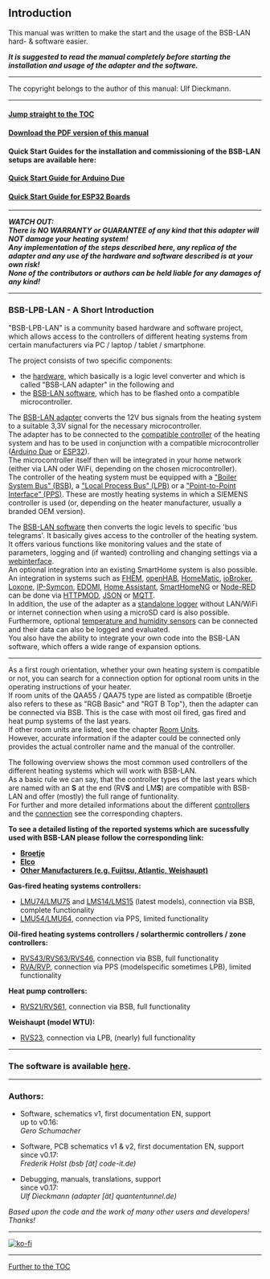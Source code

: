 ## Introduction

This manual was written to make the start and the usage of the BSB-LAN hard- & software easier.  

***It is suggested to read the manual completely before starting the installation and usage of the adapter and the software.***    
    
---  
  
The copyright belongs to the author of this manual: Ulf Dieckmann.
  
---  
    
#### [Jump straight to the TOC](toc.md)      

#### [Download the PDF version of this manual](https://github.com/1coderookie/BSB-LPB-LAN_EN/raw/master/BSB-LPB-LAN-manual.pdf)     

#### Quick Start Guides for the installation and commissioning of the BSB-LAN setups are available here:
#### [Quick Start Guide for Arduino Due](QSG_DUE.md)
#### [Quick Start Guide for ESP32 Boards](QSG_ESP32.md)



---  
***WATCH OUT:  
There is NO WARRANTY or GUARANTEE of any kind that this adapter will NOT damage your heating system!  
Any implementation of the steps described here, any replica of the adapter and any use of the hardware and software described is at your own risk!  
None of the contributors or authors can be held liable for any damages of any kind!***   

---
  
### BSB-LPB-LAN - A Short Introduction

"BSB-LPB-LAN" is a community based hardware and software project, which allows access to the controllers of different heating systems from certain manufacturers via PC / laptop / tablet / smartphone.  
  
The project consists of two specific components:  
- the [hardware](chap01.md), which basically is a logic level converter and which is called "BSB-LAN adapter" in the following and  
- the [BSB-LAN software](chap02.md), which has to be flashed onto a compatible microcontroller.    

The [BSB-LAN adapter](chap01.md#11-adapter) converts the 12V bus signals from the heating system to a suitable 3,3V signal for the necessary microcontroller.  
The adapter has to be connected to the [compatible controller](chap10.md) of the heating system and has to be used in conjunction with a compatible microcontroller ([Arduino Due](chap01.md#12-arduino-due) or [ESP32](chap01.md#13-esp32)).  
The microcontroller itself then will be integrated in your home network (either via LAN oder WiFi, depending on the chosen microcontroller).  
The controller of the heating system must be equipped with a ["Boiler System Bus" (BSB)](chap10.md#1011-bsb), a ["Local Process Bus" (LPB)](chap10.md#1012-lpb) or a ["Point-to-Point Interface" (PPS)](chap10.md#1013-pps). These are mostly heating systems in which a SIEMENS controller is used (or, depending on the heater manufacturer, usually a branded OEM version).

The [BSB-LAN software](chap02.md) then converts the logic levels to specific 'bus telegrams'. It basically gives access to the controller of the heating system. It offers various functions like monitoring values and the state of parameters, logging and (if wanted) controlling and changing settings via a [webinterface](chap04.md).  
An optional integration into an existing SmartHome system is also possible. An integration in systems such as [FHEM](chap08.md#81-fhem), [openHAB](chap08.md#82-openhab), [HomeMatic](chap08.md#83-homematic-eq3), [ioBroker](chap08.md#84-iobroker), [Loxone](chap08.md#85-loxone), [IP-Symcon](chap08.md#86-ip-symcon), [EDOMI](chap08.md#810-edomi), [Home Assistant](chap08.md#811-home-assistant), [SmartHomeNG](chap08.md#812-smarthomeng) or [Node-RED](chap08.md#813-node-red) can be done via [HTTPMOD](chap08.md#812-integration-via-httpmod-module), [JSON](chap05.md#53-json) or [MQTT](chap05.md#52-mqtt).  
In addition, the use of the adapter as a [standalone logger](chap06.md#61-logging-data) without LAN/WiFi or internet connection when using a microSD card is also possible.  
Furthermore, optional [temperature and humidity sensors](chap07.md#71-usage-of-optional-sensors-dht22-ds18b20-bme280) can be connected and their data can also be logged and evaluated.  
You also have the ability to integrate your own code into the BSB-LAN software, which offers a wide range of expansion options.  
    
---
    
As a first rough orientation, whether your own heating system is compatible or not, you can search for a connection option for optional room units in the operating instructions of your heater.  
If room units of the QAA55 / QAA75 type are listed as compatible (Broetje also refers to these as "RGB Basic" and "RGT B Top"), then the adapter can be connected via BSB. This is the case with most oil fired, gas fired and heat pump systems of the last years.  
If other room units are listed, see the chapter [Room Units](chap10.md#105-conventional-room-units-for-the-listed-controllers).  
However, accurate information if the adapter could be connected only provides the actual controller name and the manual of the controller.  
  
The following overview shows the most common used controllers of the different heating systems which will work with BSB-LAN.  
As a basic rule we can say, that the controller types of the last years which are named with an **S** at the end (RV**S** and LM**S**) are compatible with BSB-LAN and offer (mostly) the full range of funtionality.  
For further and more detailed informations about the different [controllers](chap10.md#102-detailed-description-of-the-supported-controllers) and the [connection](chap03.md#31-connecting-the-adapter) see the corresponding chapters.  
    
 **To see a detailed listing of the reported systems which are sucessfully used with BSB-LAN please follow the corresponding link:**  
- **[Broetje](chap11.md#111-broetje)**  
- **[Elco](chap11.md#112-elco)**  
- **[Other Manufacturers (e.g. Fujitsu, Atlantic, Weishaupt)](chap11.md#113-other-manufacturers)**    
    
**Gas-fired heating systems controllers:**  
- [LMU74/LMU75](chap10.md#10211-lmu-controllers) and [LMS14/LMS15](chap10.md#10212-lms-controllers) (latest models), connection via BSB, complete functionality  
- [LMU54/LMU64](chap10.md#10211-lmu-controllers), connection via PPS, limited functionality  
   
**Oil-fired heating systems controllers / solarthermic controllers / zone controllers:**  
- [RVS43/RVS63/RVS46](chap10.md#10222-rvs-controllers), connection via BSB, full functionality  
- [RVA/RVP](chap10.md#10221-rva-and-rvp-controllers), connection via PPS (modelspecific sometimes LPB), limited functionality 
   
**Heat pump controllers:**  
- [RVS21/RVS61](chap10.md#10222-rvs-controllers), connection via BSB, full functionality  
   
**Weishaupt (model WTU):**  
- [RVS23](chap10.md#10222-rvs-controllers), connection via LPB, (nearly) full functionality  
  
---  
  
### The software is available [here](https://github.com/fredlcore/bsb_lan).

---  

### Authors:

-   Software, schematics v1, first documentation EN, support  
    up to v0.16:  
    *Gero Schumacher*

-   Software, PCB schematics v1 & v2, first documentation EN, support  
    since v0.17:  
    *Frederik Holst (bsb \[ät\] code-it.de)*

-   Debugging, manuals, translations, support  
    since v0.17:  
    *Ulf Dieckmann (adapter \[ät\] quantentunnel.de)*

*Based upon the code and the work of many other users and developers! Thanks!*  
          
---

[![ko-fi](https://ko-fi.com/img/githubbutton_sm.svg)](https://ko-fi.com/U6U5NPB51)    

    
---
    
[Further to the TOC](toc.md)  


